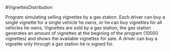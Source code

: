 #VignettesDistribution

Program simulating selling vignettes by a gas station. Each driver can
buy a single vignette for a single vehicle he owns, or he can buy vignettes
for all vehicles he owns. Vignettes are sold by a gas station, the gas station
generates an amount of vignettes at the begining of the program (10000 vignettes)
and shows the available vignettes for sale. A driver can buy a vignette only through
a gas station he is signed for.
